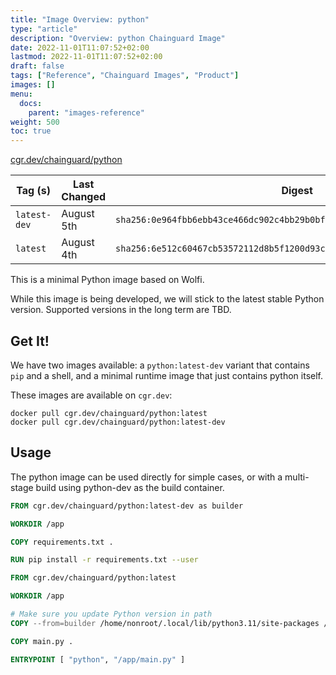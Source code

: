 ```yaml
---
title: "Image Overview: python"
type: "article"
description: "Overview: python Chainguard Image"
date: 2022-11-01T11:07:52+02:00
lastmod: 2022-11-01T11:07:52+02:00
draft: false
tags: ["Reference", "Chainguard Images", "Product"]
images: []
menu:
  docs:
    parent: "images-reference"
weight: 500
toc: true
---
```


[cgr.dev/chainguard/python](https://github.com/chainguard-images/images/tree/main/images/python)

| Tag (s)       | Last Changed | Digest                                                                    |
|---------------|--------------|---------------------------------------------------------------------------|
|  `latest-dev` | August 5th   | `sha256:0e964fbb6ebb43ce466dc902c4bb29b0bfeb8f68b635ba9774e49e42e96ada18` |
|  `latest`     | August 4th   | `sha256:6e512c60467cb53572112d8b5f1200d93cc7f883db01e57836fd93754f6bb4e8` |



This is a minimal Python image based on Wolfi.

While this image is being developed, we will stick to the latest stable Python version. Supported versions in the long term are TBD.

## Get It!

We have two images available: a `python:latest-dev` variant that contains `pip` and a shell, and a minimal runtime image that just contains
python itself.

These images are available on `cgr.dev`:

```
docker pull cgr.dev/chainguard/python:latest
docker pull cgr.dev/chainguard/python:latest-dev
```

## Usage

The python image can be used directly for simple cases, or with a multi-stage build using python-dev as the build container.

```Dockerfile
FROM cgr.dev/chainguard/python:latest-dev as builder

WORKDIR /app

COPY requirements.txt .

RUN pip install -r requirements.txt --user

FROM cgr.dev/chainguard/python:latest

WORKDIR /app

# Make sure you update Python version in path
COPY --from=builder /home/nonroot/.local/lib/python3.11/site-packages /home/nonroot/.local/lib/python3.11/site-packages

COPY main.py .

ENTRYPOINT [ "python", "/app/main.py" ]
```

